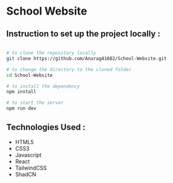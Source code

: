 # School Website

## Instruction to set up the project locally :

```sh

# to clone the repository locally
git clone https://github.com/Anurag41682/School-Website.git

# to change the directory to the cloned folder
cd School-Website

# to install the dependency
npm install

# to start the server
npm run dev


```

## Technologies Used :

- HTML5
- CSS3
- Javascript
- React
- TailwindCSS
- ShadCN
